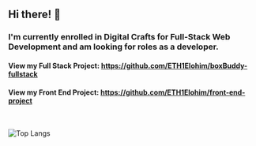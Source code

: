 ## Hi there! 👋

### I'm currently enrolled in Digital Crafts for Full-Stack Web Development and am looking for roles as a developer.

#### View my Full Stack Project: https://github.com/ETH1Elohim/boxBuddy-fullstack

#### View my Front End Project: https://github.com/ETH1Elohim/front-end-project
<br>

![Top Langs](https://github-readme-stats.vercel.app/api/top-langs/?username=ETH1Elohim&theme=tokyonight)
